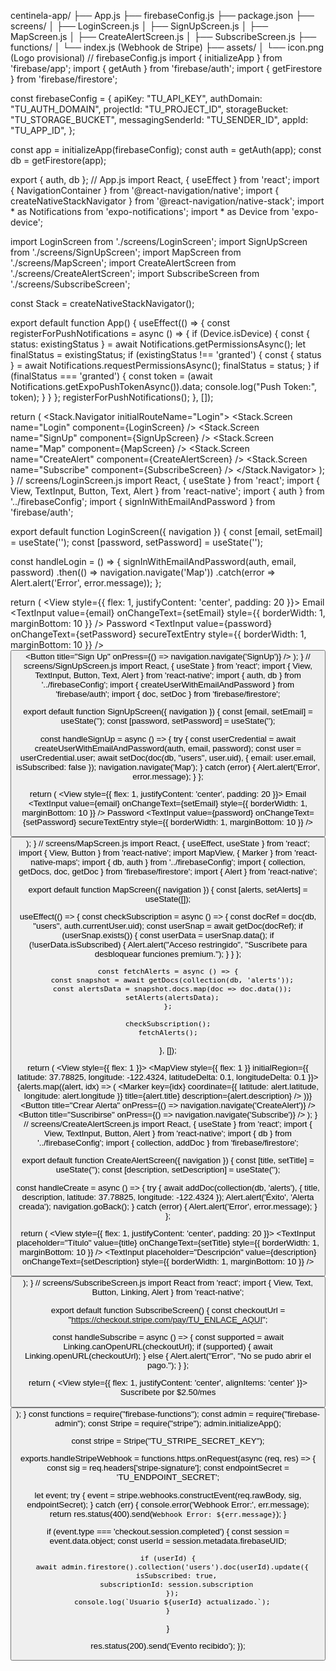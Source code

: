 centinela-app/
 ├── App.js
 ├── firebaseConfig.js
 ├── package.json
 ├── screens/
 │   ├── LoginScreen.js
 │   ├── SignUpScreen.js
 │   ├── MapScreen.js
 │   ├── CreateAlertScreen.js
 │   ├── SubscribeScreen.js
 ├── functions/
 │   └── index.js  (Webhook de Stripe)
 ├── assets/
 │   └── icon.png (Logo provisional)
 // firebaseConfig.js
import { initializeApp } from 'firebase/app';
import { getAuth } from 'firebase/auth';
import { getFirestore } from 'firebase/firestore';

const firebaseConfig = {
  apiKey: "TU_API_KEY",
  authDomain: "TU_AUTH_DOMAIN",
  projectId: "TU_PROJECT_ID",
  storageBucket: "TU_STORAGE_BUCKET",
  messagingSenderId: "TU_SENDER_ID",
  appId: "TU_APP_ID",
};

const app = initializeApp(firebaseConfig);
const auth = getAuth(app);
const db = getFirestore(app);

export { auth, db };
// App.js
import React, { useEffect } from 'react';
import { NavigationContainer } from '@react-navigation/native';
import { createNativeStackNavigator } from '@react-navigation/native-stack';
import * as Notifications from 'expo-notifications';
import * as Device from 'expo-device';

import LoginScreen from './screens/LoginScreen';
import SignUpScreen from './screens/SignUpScreen';
import MapScreen from './screens/MapScreen';
import CreateAlertScreen from './screens/CreateAlertScreen';
import SubscribeScreen from './screens/SubscribeScreen';

const Stack = createNativeStackNavigator();

export default function App() {
  useEffect(() => {
    const registerForPushNotifications = async () => {
      if (Device.isDevice) {
        const { status: existingStatus } = await Notifications.getPermissionsAsync();
        let finalStatus = existingStatus;
        if (existingStatus !== 'granted') {
          const { status } = await Notifications.requestPermissionsAsync();
          finalStatus = status;
        }
        if (finalStatus === 'granted') {
          const token = (await Notifications.getExpoPushTokenAsync()).data;
          console.log("Push Token:", token);
        }
      }
    };
    registerForPushNotifications();
  }, []);

  return (
    <NavigationContainer>
      <Stack.Navigator initialRouteName="Login">
        <Stack.Screen name="Login" component={LoginScreen} />
        <Stack.Screen name="SignUp" component={SignUpScreen} />
        <Stack.Screen name="Map" component={MapScreen} />
        <Stack.Screen name="CreateAlert" component={CreateAlertScreen} />
        <Stack.Screen name="Subscribe" component={SubscribeScreen} />
      </Stack.Navigator>
    </NavigationContainer>
  );
}
// screens/LoginScreen.js
import React, { useState } from 'react';
import { View, TextInput, Button, Text, Alert } from 'react-native';
import { auth } from '../firebaseConfig';
import { signInWithEmailAndPassword } from 'firebase/auth';

export default function LoginScreen({ navigation }) {
  const [email, setEmail] = useState('');
  const [password, setPassword] = useState('');

  const handleLogin = () => {
    signInWithEmailAndPassword(auth, email, password)
      .then(() => navigation.navigate('Map'))
      .catch(error => Alert.alert('Error', error.message));
  };

  return (
    <View style={{ flex: 1, justifyContent: 'center', padding: 20 }}>
      <Text>Email</Text>
      <TextInput value={email} onChangeText={setEmail} style={{ borderWidth: 1, marginBottom: 10 }} />
      <Text>Password</Text>
      <TextInput value={password} onChangeText={setPassword} secureTextEntry style={{ borderWidth: 1, marginBottom: 10 }} />
      <Button title="Login" onPress={handleLogin} />
      <Button title="Sign Up" onPress={() => navigation.navigate('SignUp')} />
    </View>
  );
}
// screens/SignUpScreen.js
import React, { useState } from 'react';
import { View, TextInput, Button, Text, Alert } from 'react-native';
import { auth, db } from '../firebaseConfig';
import { createUserWithEmailAndPassword } from 'firebase/auth';
import { doc, setDoc } from 'firebase/firestore';

export default function SignUpScreen({ navigation }) {
  const [email, setEmail] = useState('');
  const [password, setPassword] = useState('');

  const handleSignUp = async () => {
    try {
      const userCredential = await createUserWithEmailAndPassword(auth, email, password);
      const user = userCredential.user;
      await setDoc(doc(db, "users", user.uid), {
        email: user.email,
        isSubscribed: false
      });
      navigation.navigate('Map');
    } catch (error) {
      Alert.alert('Error', error.message);
    }
  };

  return (
    <View style={{ flex: 1, justifyContent: 'center', padding: 20 }}>
      <Text>Email</Text>
      <TextInput value={email} onChangeText={setEmail} style={{ borderWidth: 1, marginBottom: 10 }} />
      <Text>Password</Text>
      <TextInput value={password} onChangeText={setPassword} secureTextEntry style={{ borderWidth: 1, marginBottom: 10 }} />
      <Button title="Sign Up" onPress={handleSignUp} />
    </View>
  );
}
// screens/MapScreen.js
import React, { useEffect, useState } from 'react';
import { View, Button } from 'react-native';
import MapView, { Marker } from 'react-native-maps';
import { db, auth } from '../firebaseConfig';
import { collection, getDocs, doc, getDoc } from 'firebase/firestore';
import { Alert } from 'react-native';

export default function MapScreen({ navigation }) {
  const [alerts, setAlerts] = useState([]);

  useEffect(() => {
    const checkSubscription = async () => {
      const docRef = doc(db, "users", auth.currentUser.uid);
      const userSnap = await getDoc(docRef);
      if (userSnap.exists()) {
        const userData = userSnap.data();
        if (!userData.isSubscribed) {
          Alert.alert("Acceso restringido", "Suscríbete para desbloquear funciones premium.");
        }
      }
    };

    const fetchAlerts = async () => {
      const snapshot = await getDocs(collection(db, 'alerts'));
      const alertsData = snapshot.docs.map(doc => doc.data());
      setAlerts(alertsData);
    };

    checkSubscription();
    fetchAlerts();
  }, []);

  return (
    <View style={{ flex: 1 }}>
      <MapView style={{ flex: 1 }}
        initialRegion={{ latitude: 37.78825, longitude: -122.4324, latitudeDelta: 0.1, longitudeDelta: 0.1 }}>
        {alerts.map((alert, idx) => (
          <Marker
            key={idx}
            coordinate={{ latitude: alert.latitude, longitude: alert.longitude }}
            title={alert.title}
            description={alert.description}
          />
        ))}
      </MapView>
      <Button title="Crear Alerta" onPress={() => navigation.navigate('CreateAlert')} />
      <Button title="Suscribirse" onPress={() => navigation.navigate('Subscribe')} />
    </View>
  );
}
// screens/CreateAlertScreen.js
import React, { useState } from 'react';
import { View, TextInput, Button, Alert } from 'react-native';
import { db } from '../firebaseConfig';
import { collection, addDoc } from 'firebase/firestore';

export default function CreateAlertScreen({ navigation }) {
  const [title, setTitle] = useState('');
  const [description, setDescription] = useState('');

  const handleCreate = async () => {
    try {
      await addDoc(collection(db, 'alerts'), {
        title,
        description,
        latitude: 37.78825,
        longitude: -122.4324
      });
      Alert.alert('Éxito', 'Alerta creada');
      navigation.goBack();
    } catch (error) {
      Alert.alert('Error', error.message);
    }
  };

  return (
    <View style={{ flex: 1, justifyContent: 'center', padding: 20 }}>
      <TextInput placeholder="Título" value={title} onChangeText={setTitle} style={{ borderWidth: 1, marginBottom: 10 }} />
      <TextInput placeholder="Descripción" value={description} onChangeText={setDescription} style={{ borderWidth: 1, marginBottom: 10 }} />
      <Button title="Crear" onPress={handleCreate} />
    </View>
  );
}
// screens/SubscribeScreen.js
import React from 'react';
import { View, Text, Button, Linking, Alert } from 'react-native';

export default function SubscribeScreen() {
  const checkoutUrl = "https://checkout.stripe.com/pay/TU_ENLACE_AQUI";

  const handleSubscribe = async () => {
    const supported = await Linking.canOpenURL(checkoutUrl);
    if (supported) {
      await Linking.openURL(checkoutUrl);
    } else {
      Alert.alert("Error", "No se pudo abrir el pago.");
    }
  };

  return (
    <View style={{ flex: 1, justifyContent: 'center', alignItems: 'center' }}>
      <Text>Suscríbete por $2.50/mes</Text>
      <Button title="Suscribirse" onPress={handleSubscribe} />
    </View>
  );
}
const functions = require("firebase-functions");
const admin = require("firebase-admin");
const Stripe = require("stripe");
admin.initializeApp();

const stripe = Stripe("TU_STRIPE_SECRET_KEY");

exports.handleStripeWebhook = functions.https.onRequest(async (req, res) => {
  const sig = req.headers['stripe-signature'];
  const endpointSecret = 'TU_ENDPOINT_SECRET';

  let event;
  try {
    event = stripe.webhooks.constructEvent(req.rawBody, sig, endpointSecret);
  } catch (err) {
    console.error('Webhook Error:', err.message);
    return res.status(400).send(`Webhook Error: ${err.message}`);
  }

  if (event.type === 'checkout.session.completed') {
    const session = event.data.object;
    const userId = session.metadata.firebaseUID;

    if (userId) {
      await admin.firestore().collection('users').doc(userId).update({
        isSubscribed: true,
        subscriptionId: session.subscription
      });
      console.log(`Usuario ${userId} actualizado.`);
    }
  }

  res.status(200).send('Evento recibido');
});
